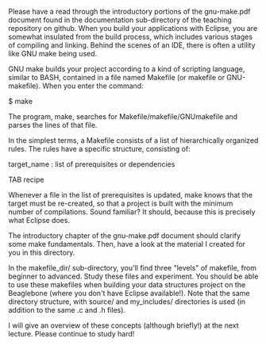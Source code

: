 Please have a read through the introductory portions of the gnu-make.pdf document found in the documentation sub-directory 
of the teaching repository on github. When you build your applications with Eclipse, you are somewhat insulated from the 
build process, which includes various stages of compiling and linking. Behind the scenes of an IDE, there is often a utility 
like GNU make being used.

GNU make builds your project according to a kind of scripting language, similar to BASH, contained in a file named Makefile 
(or makefile or GNU-makefile). When you enter the command:

$ make

The program, make, searches for Makefile/makefile/GNUmakefile and parses the lines of that file.

In the simplest terms, a Makefile consists of a list of hierarchically organized rules. The rules have a specific structure, 
consisting of:

target_name : list of prerequisites or dependencies

TAB recipe

Whenever a file in the list of prerequisites is updated, make knows that the target must be re-created, so that a project 
is built with the minimum number of compilations. Sound familiar? It should, because this is precisely what Eclipse does.

The introductory chapter of the gnu-make.pdf document should clarify some make fundamentals. Then, have a look at the 
material I created for you in this directory.

In the makefile_dir/ sub-directory, you'll find three "levels" of makefile, from beginner to advanced. Study these files 
and experiment. You should be able to use these makefiles when building your data structures project on the Beaglebone 
(where you don't have Eclipse available!). Note that the same directory structure, with source/ and my_includes/ 
directories is used (in addition to the same .c and .h files).

I will give an overview of these concepts (although briefly!) at the next lecture. Please continue to study hard!


